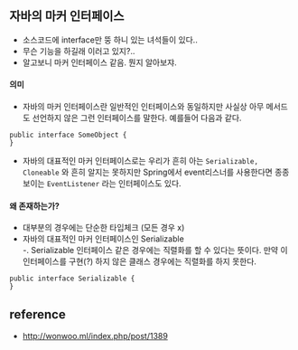 ## 자바의 마커 인터페이스
- 소스코드에 interface만 뚱 하니 있는 녀석들이 있다.. 
- 무슨 기능을 하길래 이러고 있지?..
- 알고보니 마커 인터페이스 같음. 뭔지 알아보쟈. 


#### 의미
- 자바의 마커 인터페이스란 일반적인 인터페이스와 동일하지만 사실상 아무 메서드도 선언하지 않은 그런 인터페이스를 말한다. 예를들어 다음과 같다.
```
public interface SomeObject {
}
```
- 자바의 대표적인 마커 인터페이스로는 우리가 흔히 아는 `Serializable, Cloneable` 와 흔히 알지는 못하지만 Spring에서 event리스너를 사용한다면 종종 보이는  `EventListener` 라는 인터페이스도 있다.  

#### 왜 존재하는가?
- 대부분의 경우에는 단순한 타입체크 (모든 경우 x)
- 자바의 대표적인 마커 인터페이스인 Serializable  
-. Serializable 인터페이스 같은 경우에는 직렬화를 할 수 있다는 뜻이다. 만약 이 인터페이스를 구현(?) 하지 않은 클래스 경우에는 직렬화를 하지 못한다.
  
```
public interface Serializable {
}
```
  

  

  


## reference
- http://wonwoo.ml/index.php/post/1389

